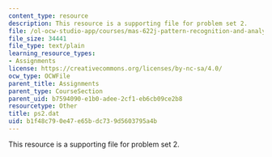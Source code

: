 ```yaml
---
content_type: resource
description: This resource is a supporting file for problem set 2.
file: /ol-ocw-studio-app/courses/mas-622j-pattern-recognition-and-analysis-fall-2006/b1f48c790e47e65bdc739d5603795a4b_ps2.dat
file_size: 34441
file_type: text/plain
learning_resource_types:
- Assignments
license: https://creativecommons.org/licenses/by-nc-sa/4.0/
ocw_type: OCWFile
parent_title: Assignments
parent_type: CourseSection
parent_uid: b7594090-e1b0-adee-2cf1-eb6cb09ce2b8
resourcetype: Other
title: ps2.dat
uid: b1f48c79-0e47-e65b-dc73-9d5603795a4b
---
```

This resource is a supporting file for problem set 2.